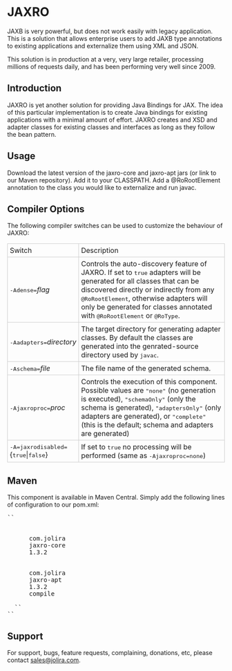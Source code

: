 JAXRO
=====

JAXB is very powerful, but does not work easily with legacy application. This is a solution that allows enterprise users to add JAXB type annotations to existing applications and externalize them using XML and JSON.

This solution is in production at a very, very large retailer, processing millions of requests daily, and has been performing very well since 2009.

Introduction
------------

JAXRO is yet another solution for providing Java Bindings for JAX. The idea of this particular implementation is to create Java bindings for existing applications with a minimal amount of effort. JAXRO creates and XSD and adapter classes for existing classes and interfaces as long as they follow the bean pattern.

Usage
-----

Download the latest version of the jaxro-core and jaxro-apt jars (or link to our Maven repository). Add it to your CLASSPATH. Add a @RoRootElement annotation to the class you would like to externalize and run javac.

Compiler Options
----------------

The following compiler switches can be used to customize the behaviour of JAXRO:


<table>
  <tr>
    <td style="border: 1px solid #ccc; padding: 5px;">Switch</td>
    <td style="border: 1px solid #ccc; padding: 5px;">Description</td>
  </tr>
  <tr>
    <td style="border: 1px solid #ccc; padding: 5px;"><tt>-Adense=</tt><i>flag</i></td>
    <td style="border: 1px solid #ccc; padding: 5px;">Controls the auto-discovery feature of JAXRO. If set to <tt>true</tt> adapters will be generated for all classes that can be discovered directly or indirectly from any <tt>@RoRootElement</tt>, otherwise adapters will only be generated for classes annotated with <tt>@RoRootElement</tt> or <tt>@RoType</tt>.</td>
  </tr>
  <tr>
    <td style="border: 1px solid #ccc; padding: 5px;"><tt>-Aadapters=</tt><i>directory</i>
    </td><td style="border: 1px solid #ccc; padding: 5px;">The target directory for generating adapter classes. By default the classes are generated into the genrated-source directory used by <tt>javac</tt>.</td>
  </tr>
  <tr>
    <td style="border: 1px solid #ccc; padding: 5px;"><tt>-Aschema=</tt><i>file</i></td><td style="border: 1px solid #ccc; padding: 5px;">The file name of the generated schema.</td>
  </tr>
  <tr>
    <td style="border: 1px solid #ccc; padding: 5px;"><tt>-Ajaxroproc=</tt><i>proc</i></td><td style="border: 1px solid #ccc; padding: 5px;">Controls the execution of this component. Possible values are <tt>&quot;none&quot;</tt> (no generation is executed), <tt>&quot;schemaOnly&quot;</tt> (only the schema is generated), <tt>&quot;adaptersOnly&quot;</tt> (only adapters are generated), or <tt>&quot;complete&quot;</tt> (this is the default; schema and adapters are generated) </td>
  </tr>
  <tr><td style="border: 1px solid #ccc; padding: 5px;"><tt>-A=jaxrodisabled=</tt>{<tt>true</tt>|<tt>false</tt>}</td>
    <td style="border: 1px solid #ccc; padding: 5px;">If set to <tt>true</tt> no processing will be performed (same as <tt>-Ajaxroproc=none</tt>)</td>
  </tr>
</table>

Maven
-----

This component is available in Maven Central. Simply add the following lines of configuration to our pom.xml:

<pre>``
  <dependencies>
    <dependency>
      <groupId>com.jolira</groupId>
      <artifactId>jaxro-core</artifactId>
      <version>1.3.2</version>
    </dependency>
    <dependency>
      <groupId>com.jolira</groupId>
      <artifactId>jaxro-apt</artifactId>
      <version>1.3.2</version>
      <scope>compile</scope>
    </dependency>
  </dependencies>``
``</pre>

Support
-------

For support, bugs, feature requests, complaining, donations, etc, please contact sales@jolira.com.

